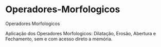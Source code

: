 # Operadores-Morfologicos
Operadores Morfologicos

Aplicação dos Operadores Morfologicos: Dilatação, Erosão, Abertura e Fechamento, sem e com acesso direto a memória.
